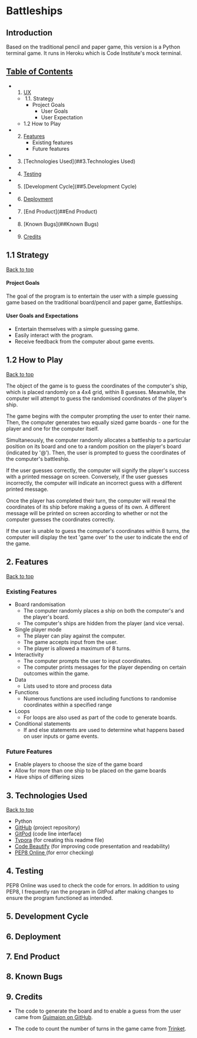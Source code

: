 # Battleships

## Introduction

Based on the traditional pencil and paper game, this version is a Python terminal game. It runs in Heroku which is Code Institute's mock terminal.

## [Table of Contents](#1-ux)

- 1. [UX](##1.UX)

  - ​	1.1. Strategy
    - Project Goals
      - User Goals
      - User Expectation
  - 1.2 How to Play

- 2. [Features](##2.Features)
     - Existing features
     - Future features

- 3. [Technologies Used](##3.Technologies Used)

- 4. [Testing](##4.Testing)

- 5. [Development Cycle](##5.Development Cycle)

- 6. [Deployment](##6.Deployment)

- 7. [End Product](##End Product)

- 8. [Known Bugs](##Known Bugs)

- 9. [Credits](##Credits)

## 1.1 Strategy
[Back to top](#table-of-contents)

#### Project Goals

The goal of the program is to entertain the user with a simple guessing game based on the traditional board/pencil and paper game, Battleships. 

#### User Goals and Expectations

- Entertain themselves with a simple guessing game.
- Easily interact with the program.
- Receive feedback from the computer about game events.

## 1.2 How to Play
[Back to top](#table-of-contents)

The object of the game is to guess the coordinates of the computer's ship, which is placed randomly on a 4x4 grid, within 8 guesses. Meanwhile, the computer will attempt to guess the randomised coordinates of the player's ship. 

The game begins with the computer prompting the user to enter their name. Then, the computer generates two equally sized game boards - one for the player and one for the computer itself. 

Simultaneously, the computer randomly allocates a battleship to a particular position on its board and one to a random position on the player's board (indicated by '@'). Then, the user is prompted to guess the coordinates of the computer's battleship.

If the user guesses correctly, the computer will signify the player's success with a printed message on screen. Conversely, if the user guesses incorrectly, the computer will indicate an incorrect guess with a different printed message.

Once the player has completed their turn, the computer will reveal the coordinates of its ship before making a guess of its own. A different message will be printed on screen according to whether or not the computer guesses the coordinates correctly.

If the user is unable to guess the computer's coordinates within 8 turns, the computer will display the text 'game over' to the user to indicate the end of the game.

## 2. Features
[Back to top](#table-of-contents)

### Existing Features

- Board randomisation
  - The computer randomly places a ship on both the computer's and the player's board.
  - The computer's ships are hidden from the player (and vice versa).
- Single player mode
  -  The player can play against the computer.
  - The game accepts input from the user.
  - The player is allowed a maximum of 8 turns.
- Interactivity
  - The computer prompts the user to input coordinates.
  - The computer prints messages for the player depending on certain outcomes within the game.
- Data
  - Lists used to store and process data
- Functions
  - Numerous functions are used including functions to randomise coordinates within a specified range
- Loops
  - For loops are also used as part of the code to generate boards.
- Conditional statements
  - If and else statements are used to determine what happens based on user inputs or game events.

### Future Features

- Enable players to choose the size of the game board
- Allow for more than one ship to be placed on the game boards
- Have ships of differing sizes

## 3. Technologies Used
[Back to top](#table-of-contents)

- Python
- [GitHub](https://github.com/) (project repository)
- [GitPod](https://gitpod.io) (code line interface)
- [Typora](https://typora.io/) (for creating this readme file)
- [Code Beautify](https://codebeautify.org/python-formatter-beautifier) (for improving code presentation and readability)
- [PEP8 Online ](http://pep8online.com/)(for error checking)

## 4. Testing

PEP8 Online was used to check the code for errors. In addition to using PEP8, I frequently ran the program in GitPod after making changes to ensure the program functioned as intended.

## 5. Development Cycle

## 6. Deployment

## 7. End Product

## 8. Known Bugs

## 9. Credits

- The code to generate the board and to enable a guess from the user came from [Guimaion on GitHub](https://gist.github.com/guimaion/9275543).

- The code to count the number of turns in the game came from [Trinket](https://trinket.io/python/051179b6d3).

